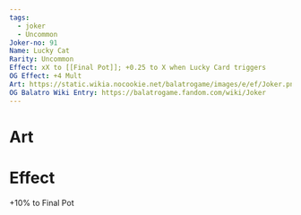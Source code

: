 ```yaml
---
tags:
  - joker
  - Uncommon
Joker-no: 91
Name: Lucky Cat
Rarity: Uncommon
Effect: xX to [[Final Pot]]; +0.25 to X when Lucky Card triggers
OG Effect: +4 Mult
Art: https://static.wikia.nocookie.net/balatrogame/images/e/ef/Joker.png/revision/latest?cb=20230925003651
OG Balatro Wiki Entry: https://balatrogame.fandom.com/wiki/Joker
---
```

# Art
# Effect
+10% to Final Pot